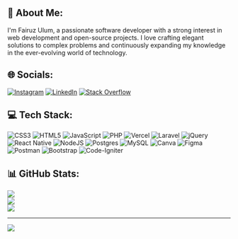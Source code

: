 ## 💫 About Me:
I'm Fairuz Ulum, a passionate software developer with a strong interest in web development and open-source projects. I love crafting elegant solutions to complex problems and continuously expanding my knowledge in the ever-evolving world of technology.

## 🌐 Socials:
[![Instagram](https://img.shields.io/badge/Instagram-%23E4405F.svg?logo=Instagram&logoColor=white)](https://instagram.com/fairuzulum) [![LinkedIn](https://img.shields.io/badge/LinkedIn-%230077B5.svg?logo=linkedin&logoColor=white)](https://www.linkedin.com/in/fairuz-ulum-26598217a/) [![Stack Overflow](https://img.shields.io/badge/-Stackoverflow-FE7A16?logo=stack-overflow&logoColor=white)](https://stackoverflow.com/users/16497199) 

## 💻 Tech Stack:
![CSS3](https://img.shields.io/badge/css3-%231572B6.svg?style=for-the-badge&logo=css3&logoColor=white) ![HTML5](https://img.shields.io/badge/html5-%23E34F26.svg?style=for-the-badge&logo=html5&logoColor=white) ![JavaScript](https://img.shields.io/badge/javascript-%23323330.svg?style=for-the-badge&logo=javascript&logoColor=%23F7DF1E) ![PHP](https://img.shields.io/badge/php-%23777BB4.svg?style=for-the-badge&logo=php&logoColor=white) ![Vercel](https://img.shields.io/badge/vercel-%23000000.svg?style=for-the-badge&logo=vercel&logoColor=white) ![Laravel](https://img.shields.io/badge/laravel-%23FF2D20.svg?style=for-the-badge&logo=laravel&logoColor=white) ![jQuery](https://img.shields.io/badge/jquery-%230769AD.svg?style=for-the-badge&logo=jquery&logoColor=white) ![React Native](https://img.shields.io/badge/react_native-%2320232a.svg?style=for-the-badge&logo=react&logoColor=%2361DAFB) ![NodeJS](https://img.shields.io/badge/node.js-6DA55F?style=for-the-badge&logo=node.js&logoColor=white) ![Postgres](https://img.shields.io/badge/postgres-%23316192.svg?style=for-the-badge&logo=postgresql&logoColor=white) ![MySQL](https://img.shields.io/badge/mysql-%2300f.svg?style=for-the-badge&logo=mysql&logoColor=white) ![Canva](https://img.shields.io/badge/Canva-%2300C4CC.svg?style=for-the-badge&logo=Canva&logoColor=white) 	![Figma](https://img.shields.io/badge/figma-%23F24E1E.svg?style=for-the-badge&logo=figma&logoColor=white) ![Postman](https://img.shields.io/badge/Postman-FF6C37?style=for-the-badge&logo=postman&logoColor=white) ![Bootstrap](https://img.shields.io/badge/bootstrap-%23563D7C.svg?style=for-the-badge&logo=bootstrap&logoColor=white) ![Code-Igniter](https://img.shields.io/badge/CodeIgniter-%23EF4223.svg?style=for-the-badge&logo=codeIgniter&logoColor=white)
## 📊 GitHub Stats:
![](https://github-readme-stats.vercel.app/api?username=fairuzulum&theme=default&hide_border=false&include_all_commits=false&count_private=false)<br/>
![](https://github-readme-streak-stats.herokuapp.com/?user=fairuzulum&theme=default&hide_border=false)<br/>
![](https://github-readme-stats.vercel.app/api/top-langs/?username=fairuzulum&theme=default&hide_border=false&include_all_commits=false&count_private=false&layout=compact)

---
[![](https://visitcount.itsvg.in/api?id=fairuzulum&icon=0&color=0)](https://visitcount.itsvg.in)

